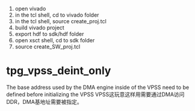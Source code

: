 1. open vivado
2. in the tcl shell, cd to vivado folder
3. in the tcl shell, source create_proj.tcl
4. build vivado project
5. export hdf to sdk/hdf folder
6. open xsct shell, cd to sdk folder
7. source create_SW_proj.tcl

# tpg_vpss_deint_only

The base address used by the DMA engine inside of the VPSS need to be defined before initializing the VPSS
VPSS这玩意这样用需要通过DMA访问DDR，DMA基地址需要被指定。

